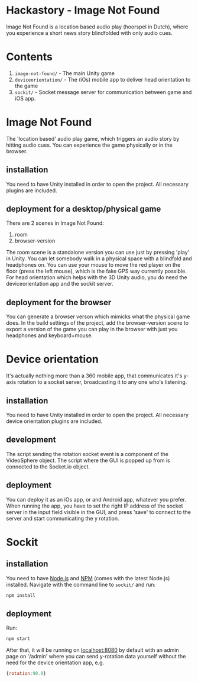 # Hackastory - Image Not Found

Image Not Found is a location based audio play (hoorspel in Dutch), where you
experience a short news story blindfolded with only audio cues.

# Contents

1.  `image-not-found/` - The main Unity game
2.  `deviceorientation/` - The (iOs) mobile app to deliver head orientation to the game
3.  `sockit/` - Socket message server for communication between game and iOS app.

# Image Not Found
The 'location based' audio play game, which triggers an audio story by hitting audio
cues. You can experience the game physically or in the browser.

## installation
You need to have Unity installed in order to open the project. All necessary plugins 
are included.

## deployment for a desktop/physical game
There are 2 scenes in Image Not Found:

1.  room
2.  browser-version

The room scene is a standalone version you can use just by pressing 'play' in
Unity. You can let somebody walk in a physical space with a blindfold and headphones
on.
You can use your mouse to move the red player on the floor (press the left mouse), 
which is the fake GPS way currently possible. For head orientation which helps with the 3D
Unity audio, you do need the deviceorientation app and the sockit server.


## deployment for the browser
You can generate a browser verson which mimicks what the physical game does.
In the build settings of the project, add the browser-version scene to export a
version of the game you can play in the browser with just you headphones and
keyboard+mouse.



# Device orientation
It's actually nothing more than a 360 mobile app, that communicates it's y-axis 
rotation to a socket server, broadcasting it to any one who's listening.

## installation
You need to have Unity installed in order to open the project. All necessary device
orientation plugins are included.

## development
The script sending the rotation socket event is a component of the VideoSphere object.
The script where the GUI is popped up from is connected to the Socket.io object. 

## deployment
You can deploy it as an iOs app, or and Android app, whatever you prefer.
When running the app, you have to set the right IP address of the socket server
in the input field visible in the GUI, and press 'save' to connect to the server
and start communicating the y rotation.



# Sockit

## installation
You need to have [Node.js](https://nodejs.org/en/) and [NPM](https://github.com/npm/npm) 
(comes with the latest Node.js) installed. Navigate with the command line to `sockit/` 
and run:

```bash
npm install
```

## deployment

Run:

```bash
npm start
```

After that, it will be running on [localhost:8080](http://localhost:8080/admin)
by default with an admin page on '/admin' where you can send y-rotation data
yourself without the need for the device orientation app, e.g.

```javascript
{rotation:90.0}
```